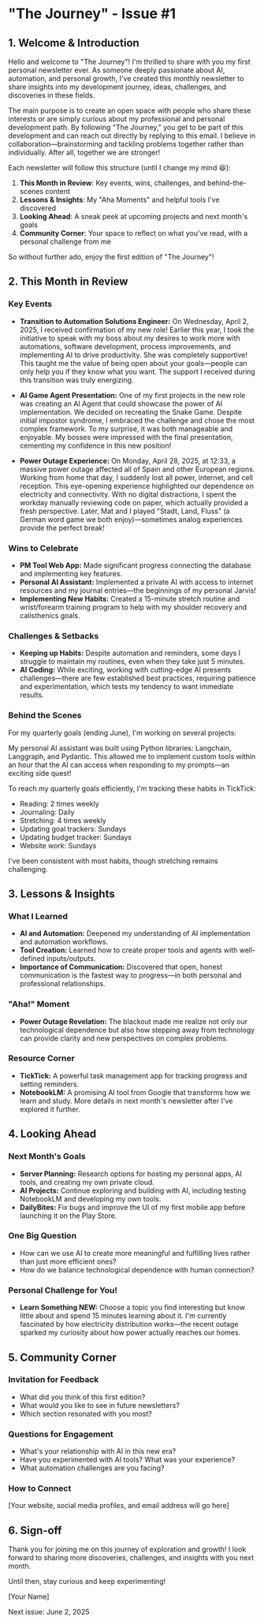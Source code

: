 # "The Journey" - Issue #1

## 1. Welcome & Introduction

Hello and welcome to "The Journey"! I'm thrilled to share with you my first personal newsletter ever. As someone deeply passionate about AI, automation, and personal growth, I've created this monthly newsletter to share insights into my development journey, ideas, challenges, and discoveries in these fields.

The main purpose is to create an open space with people who share these interests or are simply curious about my professional and personal development path. By following "The Journey," you get to be part of this development and can reach out directly by replying to this email. I believe in collaboration—brainstorming and tackling problems together rather than individually. After all, together we are stronger!

Each newsletter will follow this structure (until I change my mind 😆):

1. **This Month in Review**: Key events, wins, challenges, and behind-the-scenes content
2. **Lessons & Insights**: My "Aha Moments" and helpful tools I've discovered
3. **Looking Ahead**: A sneak peek at upcoming projects and next month's goals
4. **Community Corner**: Your space to reflect on what you've read, with a personal challenge from me

So without further ado, enjoy the first edition of "The Journey"!

## 2. This Month in Review

### Key Events

- **Transition to Automation Solutions Engineer:** On Wednesday, April 2, 2025, I received confirmation of my new role! Earlier this year, I took the initiative to speak with my boss about my desires to work more with automations, software development, process improvements, and implementing AI to drive productivity. She was completely supportive! This taught me the value of being open about your goals—people can only help you if they know what you want. The support I received during this transition was truly energizing.

- **AI Game Agent Presentation:** One of my first projects in the new role was creating an AI Agent that could showcase the power of AI implementation. We decided on recreating the Snake Game. Despite initial impostor syndrome, I embraced the challenge and chose the most complex framework. To my surprise, it was both manageable and enjoyable. My bosses were impressed with the final presentation, cementing my confidence in this new position!

- **Power Outage Experience:** On Monday, April 28, 2025, at 12:33, a massive power outage affected all of Spain and other European regions. Working from home that day, I suddenly lost all power, internet, and cell reception. This eye-opening experience highlighted our dependence on electricity and connectivity. With no digital distractions, I spent the workday manually reviewing code on paper, which actually provided a fresh perspective. Later, Mat and I played "Stadt, Land, Fluss" (a German word game we both enjoy)—sometimes analog experiences provide the perfect break!

### Wins to Celebrate

- **PM Tool Web App:** Made significant progress connecting the database and implementing key features.
- **Personal AI Assistant:** Implemented a private AI with access to internet resources and my journal entries—the beginnings of my personal Jarvis!
- **Implementing New Habits:** Created a 15-minute stretch routine and wrist/forearm training program to help with my shoulder recovery and calisthenics goals.

### Challenges & Setbacks

- **Keeping up Habits:** Despite automation and reminders, some days I struggle to maintain my routines, even when they take just 5 minutes.
- **AI Coding:** While exciting, working with cutting-edge AI presents challenges—there are few established best practices, requiring patience and experimentation, which tests my tendency to want immediate results.

### Behind the Scenes

For my quarterly goals (ending June), I'm working on several projects:

My personal AI assistant was built using Python libraries: Langchain, Langgraph, and Pydantic. This allowed me to implement custom tools within an hour that the AI can access when responding to my prompts—an exciting side quest!

To reach my quarterly goals efficiently, I'm tracking these habits in TickTick:
- Reading: 2 times weekly
- Journaling: Daily
- Stretching: 4 times weekly
- Updating goal trackers: Sundays
- Updating budget tracker: Sundays
- Website work: Sundays

I've been consistent with most habits, though stretching remains challenging.

## 3. Lessons & Insights

### What I Learned

- **AI and Automation:** Deepened my understanding of AI implementation and automation workflows.
- **Tool Creation:** Learned how to create proper tools and agents with well-defined inputs/outputs.
- **Importance of Communication:** Discovered that open, honest communication is the fastest way to progress—in both personal and professional relationships.

### "Aha!" Moment

- **Power Outage Revelation:** The blackout made me realize not only our technological dependence but also how stepping away from technology can provide clarity and new perspectives on complex problems.

### Resource Corner

- **TickTick:** A powerful task management app for tracking progress and setting reminders.
- **NotebookLM:** A promising AI tool from Google that transforms how we learn and study. More details in next month's newsletter after I've explored it further.

## 4. Looking Ahead

### Next Month's Goals

- **Server Planning:** Research options for hosting my personal apps, AI tools, and creating my own private cloud.
- **AI Projects:** Continue exploring and building with AI, including testing NotebookLM and developing my own tools.
- **DailyBites:** Fix bugs and improve the UI of my first mobile app before launching it on the Play Store.

### One Big Question

- How can we use AI to create more meaningful and fulfilling lives rather than just more efficient ones?
- How do we balance technological dependence with human connection?

### Personal Challenge for You!

- **Learn Something NEW:** Choose a topic you find interesting but know little about and spend 15 minutes learning about it. I'm currently fascinated by how electricity distribution works—the recent outage sparked my curiosity about how power actually reaches our homes.

## 5. Community Corner

### Invitation for Feedback

- What did you think of this first edition?
- What would you like to see in future newsletters?
- Which section resonated with you most?

### Questions for Engagement

- What's your relationship with AI in this new era?
- Have you experimented with AI tools? What was your experience?
- What automation challenges are you facing?

### How to Connect

[Your website, social media profiles, and email address will go here]

## 6. Sign-off

Thank you for joining me on this journey of exploration and growth! I look forward to sharing more discoveries, challenges, and insights with you next month.

Until then, stay curious and keep experimenting!

[Your Name]

Next issue: June 2, 2025
